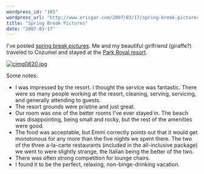 ```yaml
---
wordpress_id: "105"
wordpress_url: "http://www.ericgar.com/2007/03/17/spring-break-pictures/"
title: "Spring Break Pictures"
date: "2007-03-17"
---
```

I've posted <a href="http://www.ericgar.com/photo/v/springbreak07">spring break pictures</a>. Me and my beautiful girlfriend (giraffe?) traveled to Cozumel and stayed at the <a href="http://www.parkroyalhotels.com.mx/">Park Royal resort</a>. 

<a href="http://www.ericgar.com/photo/v/springbreak07"><img src='http://www.ericgar.com/uploads/2007/03/cimg0820.jpg' alt='cimg0820.jpg' /></a>

Some notes:
<ul>
<li>I was impressed by the resort. I thought the service was fantastic. There were so many people working at the resort, cleaning, serving, servicing, and generally attending to guests.</li>
<li>The resort grounds were pristine and just great.</li>
<li>Our room was one of the better rooms I've ever stayed in. The beach was disappointing, being small and rocky, but the rest of the amenities were good.</li>
<li>The food was acceptable, but Emmi correctly points out that it would get monotonous for any more than the five nights we spent there. The two of the three a-la-carte restaurants (included in the all-inclusive package) we went to were slightly strange, the Italian being the better of the two. </li>
<li>There was often strong competition for lounge chairs.</li>
<li>I found it to be the perfect, relaxing, non-binge-drinking vacation.</li>
</ul>
